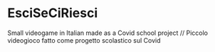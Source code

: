 # EsciSeCiRiesci
Small videogame in Italian made as a Covid school project // Piccolo videogioco fatto come progetto scolastico sul Covid 
